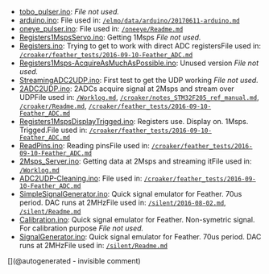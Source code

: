 * [tobo_pulser.ino](/tobo/source/tobo_pulser.ino):  _File not used._
* [arduino.ino](/elmo/data/arduino.ino): File used in: [`/elmo/data/arduino/20170611-arduino.md`](/elmo/data/arduino/20170611-arduino.md)
* [oneye_pulser.ino](/oneeye/oneye_pulser.ino): File used in: [`/oneeye/Readme.md`](/oneeye/Readme.md)
* [Registers1MspsServo.ino](/croaker/feather_tests/Registers1MspsServo.ino): Getting 1Msps _File not used._
* [Registers.ino](/croaker/feather_tests/Registers.ino): Trying to get to work with direct ADC registersFile used in: [`/croaker/feather_tests/2016-09-10-Feather_ADC.md`](/croaker/feather_tests/2016-09-10-Feather_ADC.md)
* [Registers1Msps-AcquireAsMuchAsPossible.ino](/croaker/feather_tests/Registers1Msps-AcquireAsMuchAsPossible.ino): Unused version _File not used._
* [StreamingADC2UDP.ino](/croaker/feather_tests/StreamingADC2UDP.ino): First test to get the UDP working _File not used._
* [2ADC2UDP.ino](/croaker/feather_tests/2ADC2UDP.ino): 2ADCs acquire signal at 2Msps and stream over UDPFile used in: [`/Worklog.md`](/Worklog.md), [`/croaker/notes_STM32F205_ref_manual.md`](/croaker/notes_STM32F205_ref_manual.md), [`/croaker/Readme.md`](/croaker/Readme.md), [`/croaker/feather_tests/2016-09-10-Feather_ADC.md`](/croaker/feather_tests/2016-09-10-Feather_ADC.md)
* [Registers1MspsDisplayTrigged.ino](/croaker/feather_tests/Registers1MspsDisplayTrigged.ino): Registers use. Display on. 1Msps. Trigged.File used in: [`/croaker/feather_tests/2016-09-10-Feather_ADC.md`](/croaker/feather_tests/2016-09-10-Feather_ADC.md)
* [ReadPins.ino](/croaker/feather_tests/ReadPins.ino): Reading pinsFile used in: [`/croaker/feather_tests/2016-09-10-Feather_ADC.md`](/croaker/feather_tests/2016-09-10-Feather_ADC.md)
* [2Msps_Server.ino](/croaker/feather_tests/2Msps_Server.ino): Getting data at 2Msps and streaming itFile used in: [`/Worklog.md`](/Worklog.md)
* [ADC2UDP-Cleaning.ino](/croaker/feather_tests/ADC2UDP-Cleaning.ino): File used in: [`/croaker/feather_tests/2016-09-10-Feather_ADC.md`](/croaker/feather_tests/2016-09-10-Feather_ADC.md)
* [SimpleSignalGenerator.ino](/silent/software/featherWICED/SimpleSignalGenerator.ino): Quick signal emulator for Feather. 70us period. DAC runs at 2MHzFile used in: [`/silent/2016-08-02.md`](/silent/2016-08-02.md), [`/silent/Readme.md`](/silent/Readme.md)
* [Calibration.ino](/silent/software/featherWICED/Calibration/Calibration.ino): Quick signal emulator for Feather. Non-symetric signal. For calibration purpose _File not used._
* [SignalGenerator.ino](/silent/software/featherWICED/SignalGenerator/SignalGenerator.ino): Quick signal emulator for Feather. 70us period. DAC runs at 2MHzFile used in: [`/silent/Readme.md`](/silent/Readme.md)

[](@autogenerated - invisible comment)